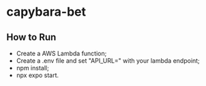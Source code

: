 # capybara-bet

## How to Run

- Create a AWS Lambda function;
- Create a .env file and set "API_URL=" with your lambda endpoint;
- npm install;
- npx expo start.
